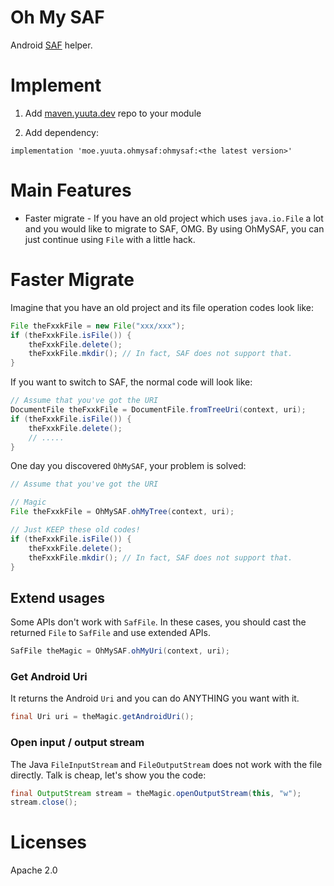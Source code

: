 # Oh My SAF

Android [SAF](https://developer.android.com/guide/topics/providers/document-provider) helper.

# Implement

1. Add [maven.yuuta.dev](https://maven.yuuta.dev) repo to your module

2. Add dependency:

```grooxy
implementation 'moe.yuuta.ohmysaf:ohmysaf:<the latest version>'
```

# Main Features

* Faster migrate - If you have an old project which uses `java.io.File` a lot and you would like to migrate to SAF, OMG. By using OhMySAF, you can just continue using `File` with a little hack.

# Faster Migrate

Imagine that you have an old project and its file operation codes look like:

```java
File theFxxkFile = new File("xxx/xxx");
if (theFxxkFile.isFile()) {
    theFxxkFile.delete();
    theFxxkFile.mkdir(); // In fact, SAF does not support that.
}
```

If you want to switch to SAF, the normal code will look like:

```java
// Assume that you've got the URI
DocumentFile theFxxkFile = DocumentFile.fromTreeUri(context, uri);
if (theFxxkFile.isFile()) {
    theFxxkFile.delete();
    // .....
}
```

One day you discovered `OhMySAF`, your problem is solved:

```java
// Assume that you've got the URI

// Magic
File theFxxkFile = OhMySAF.ohMyTree(context, uri);

// Just KEEP these old codes!
if (theFxxkFile.isFile()) {
    theFxxkFile.delete();
    theFxxkFile.mkdir(); // In fact, SAF does not support that.
}
```

## Extend usages

Some APIs don't work with `SafFile`. In these cases, you should cast the returned `File` to `SafFile` and use extended APIs.

```java
SafFile theMagic = OhMySAF.ohMyUri(context, uri);
```

### Get Android Uri

It returns the Android `Uri` and you can do ANYTHING you want with it.

```java
final Uri uri = theMagic.getAndroidUri();
```

### Open input / output stream

The Java `FileInputStream` and `FileOutputStream` does not work with the file directly. Talk is cheap, let's show you the code:

```java
final OutputStream stream = theMagic.openOutputStream(this, "w");
stream.close();
```

# Licenses

Apache 2.0